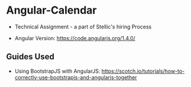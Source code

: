 # Angular-Calendar

- Technical Assignment - a part of Stellic's hiring Process

- Angular Version: https://code.angularjs.org/1.4.0/


## Guides Used

- Using BootstrapJS with AngularJS: https://scotch.io/tutorials/how-to-correctly-use-bootstrapjs-and-angularjs-together